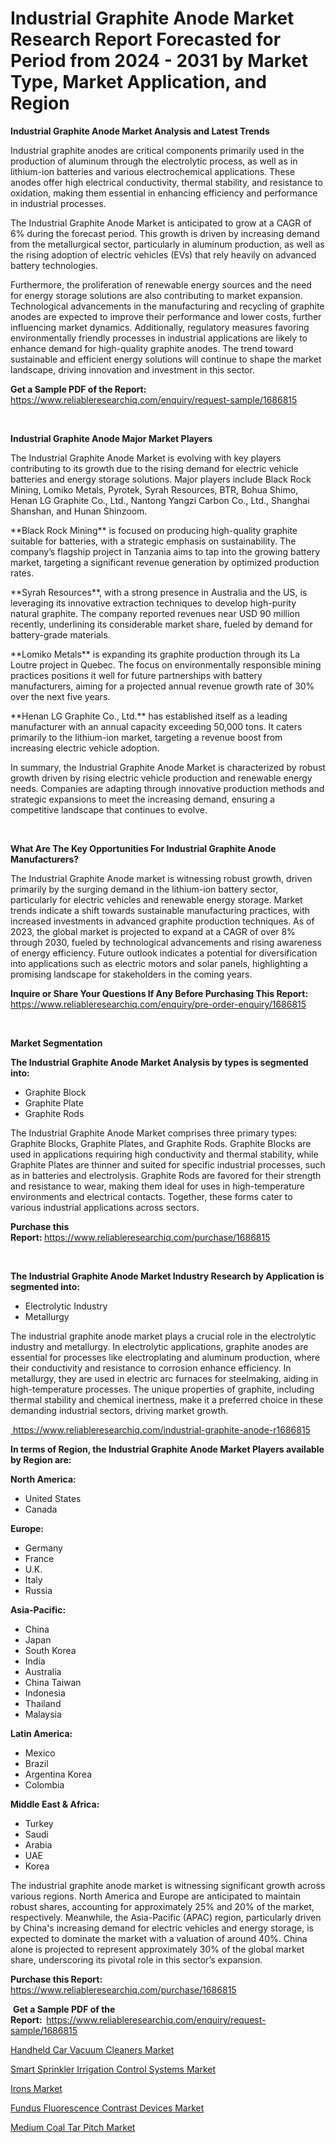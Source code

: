 <p><h1>Industrial Graphite Anode Market Research Report Forecasted for Period from 2024 -  2031 by Market Type, Market Application, and Region</h1></p><p><strong>Industrial Graphite Anode Market Analysis and Latest Trends</strong></p>
<p><p>Industrial graphite anodes are critical components primarily used in the production of aluminum through the electrolytic process, as well as in lithium-ion batteries and various electrochemical applications. These anodes offer high electrical conductivity, thermal stability, and resistance to oxidation, making them essential in enhancing efficiency and performance in industrial processes.</p><p>The Industrial Graphite Anode Market is anticipated to grow at a CAGR of 6% during the forecast period. This growth is driven by increasing demand from the metallurgical sector, particularly in aluminum production, as well as the rising adoption of electric vehicles (EVs) that rely heavily on advanced battery technologies. </p><p>Furthermore, the proliferation of renewable energy sources and the need for energy storage solutions are also contributing to market expansion. Technological advancements in the manufacturing and recycling of graphite anodes are expected to improve their performance and lower costs, further influencing market dynamics. Additionally, regulatory measures favoring environmentally friendly processes in industrial applications are likely to enhance demand for high-quality graphite anodes. The trend toward sustainable and efficient energy solutions will continue to shape the market landscape, driving innovation and investment in this sector.</p></p>
<p><strong>Get a Sample PDF of the Report:&nbsp;</strong> <a href="https://www.reliableresearchiq.com/enquiry/request-sample/1686815?utm_campaign=101&utm_medium=2&utm_source=Github&utm_content=ia&utm_term=16102024&utm_id=industrial-graphite-anode">https://www.reliableresearchiq.com/enquiry/request-sample/1686815</a></p>
<p>&nbsp;</p>
<p><strong>Industrial Graphite Anode Major Market Players</strong></p>
<p><p>The Industrial Graphite Anode Market is evolving with key players contributing to its growth due to the rising demand for electric vehicle batteries and energy storage solutions. Major players include Black Rock Mining, Lomiko Metals, Pyrotek, Syrah Resources, BTR, Bohua Shimo, Henan LG Graphite Co., Ltd., Nantong Yangzi Carbon Co., Ltd., Shanghai Shanshan, and Hunan Shinzoom.</p><p>**Black Rock Mining** is focused on producing high-quality graphite suitable for batteries, with a strategic emphasis on sustainability. The company’s flagship project in Tanzania aims to tap into the growing battery market, targeting a significant revenue generation by optimized production rates.</p><p>**Syrah Resources**, with a strong presence in Australia and the US, is leveraging its innovative extraction techniques to develop high-purity natural graphite. The company reported revenues near USD 90 million recently, underlining its considerable market share, fueled by demand for battery-grade materials.</p><p>**Lomiko Metals** is expanding its graphite production through its La Loutre project in Quebec. The focus on environmentally responsible mining practices positions it well for future partnerships with battery manufacturers, aiming for a projected annual revenue growth rate of 30% over the next five years.</p><p>**Henan LG Graphite Co., Ltd.** has established itself as a leading manufacturer with an annual capacity exceeding 50,000 tons. It caters primarily to the lithium-ion market, targeting a revenue boost from increasing electric vehicle adoption.</p><p>In summary, the Industrial Graphite Anode Market is characterized by robust growth driven by rising electric vehicle production and renewable energy needs. Companies are adapting through innovative production methods and strategic expansions to meet the increasing demand, ensuring a competitive landscape that continues to evolve.</p></p>
<p>&nbsp;</p>
<p><strong>What Are The Key Opportunities For Industrial Graphite Anode Manufacturers?</strong></p>
<p><p>The Industrial Graphite Anode market is witnessing robust growth, driven primarily by the surging demand in the lithium-ion battery sector, particularly for electric vehicles and renewable energy storage. Market trends indicate a shift towards sustainable manufacturing practices, with increased investments in advanced graphite production techniques. As of 2023, the global market is projected to expand at a CAGR of over 8% through 2030, fueled by technological advancements and rising awareness of energy efficiency. Future outlook indicates a potential for diversification into applications such as electric motors and solar panels, highlighting a promising landscape for stakeholders in the coming years.</p></p>
<p><strong>Inquire or Share Your Questions If Any Before Purchasing This Report:</strong> <a href="https://www.reliableresearchiq.com/enquiry/pre-order-enquiry/1686815?utm_campaign=101&utm_medium=2&utm_source=Github&utm_content=ia&utm_term=16102024&utm_id=industrial-graphite-anode">https://www.reliableresearchiq.com/enquiry/pre-order-enquiry/1686815</a></p>
<p>&nbsp;</p>
<p><strong>Market Segmentation</strong></p>
<p><strong>The Industrial Graphite Anode Market Analysis by types is segmented into:</strong></p>
<p><ul><li>Graphite Block</li><li>Graphite Plate</li><li>Graphite Rods</li></ul></p>
<p><p>The Industrial Graphite Anode Market comprises three primary types: Graphite Blocks, Graphite Plates, and Graphite Rods. Graphite Blocks are used in applications requiring high conductivity and thermal stability, while Graphite Plates are thinner and suited for specific industrial processes, such as in batteries and electrolysis. Graphite Rods are favored for their strength and resistance to wear, making them ideal for uses in high-temperature environments and electrical contacts. Together, these forms cater to various industrial applications across sectors.</p></p>
<p><strong>Purchase this Report:&nbsp;</strong><a href="https://www.reliableresearchiq.com/purchase/1686815?utm_campaign=101&utm_medium=2&utm_source=Github&utm_content=ia&utm_term=16102024&utm_id=industrial-graphite-anode">https://www.reliableresearchiq.com/purchase/1686815</a></p>
<p>&nbsp;</p>
<p><strong>The Industrial Graphite Anode Market Industry Research by Application is segmented into:</strong></p>
<p><ul><li>Electrolytic Industry</li><li>Metallurgy</li></ul></p>
<p><p>The industrial graphite anode market plays a crucial role in the electrolytic industry and metallurgy. In electrolytic applications, graphite anodes are essential for processes like electroplating and aluminum production, where their conductivity and resistance to corrosion enhance efficiency. In metallurgy, they are used in electric arc furnaces for steelmaking, aiding in high-temperature processes. The unique properties of graphite, including thermal stability and chemical inertness, make it a preferred choice in these demanding industrial sectors, driving market growth.</p></p>
<p><a href="https://www.reliableresearchiq.com/industrial-graphite-anode-r1686815?utm_campaign=101&utm_medium=2&utm_source=Github&utm_content=ia&utm_term=16102024&utm_id=industrial-graphite-anode">&nbsp;https://www.reliableresearchiq.com/industrial-graphite-anode-r1686815</a></p>
<p><strong>In terms of Region, the Industrial Graphite Anode Market Players available by Region are:</strong></p>
<p>
    <p> <strong> North America: </strong>
        <ul>
            <li>United States</li>
            <li>Canada</li>
        </ul>
        </p> 
    <p> <strong> Europe: </strong>
        <ul>
            <li>Germany</li>
            <li>France</li>
            <li>U.K.</li>
            <li>Italy</li>
            <li>Russia</li>
        </ul>
        </p> 
    <p> <strong> Asia-Pacific: </strong>
        <ul>
            <li>China</li>
            <li>Japan</li>
            <li>South Korea</li>
            <li>India</li>
            <li>Australia</li>
            <li>China Taiwan</li>
            <li>Indonesia</li>
            <li>Thailand</li>
            <li>Malaysia</li>
        </ul>
        </p> 
    <p> <strong> Latin America: </strong>
        <ul>
            <li>Mexico</li>
            <li>Brazil</li>
            <li>Argentina Korea</li>
            <li>Colombia</li>
        </ul>
        </p> 
    <p> <strong> Middle East & Africa: </strong>
        <ul>
            <li>Turkey</li>
            <li>Saudi</li>
            <li>Arabia</li>
            <li>UAE</li>
            <li>Korea</li>
        </ul>
    </p>
    </p>
<p><p>The industrial graphite anode market is witnessing significant growth across various regions. North America and Europe are anticipated to maintain robust shares, accounting for approximately 25% and 20% of the market, respectively. Meanwhile, the Asia-Pacific (APAC) region, particularly driven by China's increasing demand for electric vehicles and energy storage, is expected to dominate the market with a valuation of around 40%. China alone is projected to represent approximately 30% of the global market share, underscoring its pivotal role in this sector’s expansion.</p></p>
<p><strong>Purchase this Report: </strong><a href="https://www.reliableresearchiq.com/purchase/1686815?utm_campaign=101&utm_medium=2&utm_source=Github&utm_content=ia&utm_term=16102024&utm_id=industrial-graphite-anode">https://www.reliableresearchiq.com/purchase/1686815</a></p>
<p>&nbsp;<strong>Get a Sample PDF of the Report:&nbsp;&nbsp;</strong><a href="https://www.reliableresearchiq.com/enquiry/request-sample/1686815?utm_campaign=101&utm_medium=2&utm_source=Github&utm_content=ia&utm_term=16102024&utm_id=industrial-graphite-anode">https://www.reliableresearchiq.com/enquiry/request-sample/1686815</a></p>
<p><strong></strong></p>
<p><p><a href="https://github.com/azucena6lzcou/Market-Research-Report-List-1/blob/main/handheld-car-vacuum-cleaners-market.md?utm_campaign=101&utm_medium=2&utm_source=Github&utm_content=ia&utm_term=16102024&utm_id=industrial-graphite-anode">Handheld Car Vacuum Cleaners Market</a></p><p><a href="https://www.linkedin.com/pulse/smart-sprinkler-irrigation-control-systems-market-trends-detailed-kgyxe?utm_campaign=101&utm_medium=2&utm_source=Github&utm_content=ia&utm_term=16102024&utm_id=industrial-graphite-anode">Smart Sprinkler Irrigation Control Systems Market</a></p><p><a href="https://github.com/DorinaOsmani364/Market-Research-Report-List-1/blob/main/irons-market.md?utm_campaign=101&utm_medium=2&utm_source=Github&utm_content=ia&utm_term=16102024&utm_id=industrial-graphite-anode">Irons Market</a></p><p><a href="https://www.linkedin.com/pulse/navigating-global-fundus-fluorescence-contrast-devices-market-uqh0e?utm_campaign=101&utm_medium=2&utm_source=Github&utm_content=ia&utm_term=16102024&utm_id=industrial-graphite-anode">Fundus Fluorescence Contrast Devices Market</a></p><p><a href="https://www.linkedin.com/pulse/strategic-market-insights-global-medium-coal-tar-pitch-2024-nv39f?utm_campaign=101&utm_medium=2&utm_source=Github&utm_content=ia&utm_term=16102024&utm_id=industrial-graphite-anode">Medium Coal Tar Pitch Market</a></p></p>